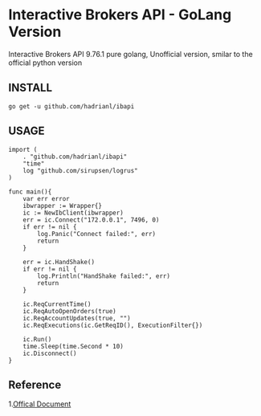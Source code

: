# Interactive Brokers API - GoLang Version
Interactive Brokers API 9.76.1
pure golang, Unofficial version, smilar to the official python version


## INSTALL
`go get -u github.com/hadrianl/ibapi`

## USAGE
```golang
import (
    . "github.com/hadrianl/ibapi"
    "time"
	log "github.com/sirupsen/logrus"
)

func main(){
    var err error
    ibwrapper := Wrapper{}
    ic := NewIbClient(ibwrapper)
    err = ic.Connect("172.0.0.1", 7496, 0)
    if err != nil {
        log.Panic("Connect failed:", err)
        return
    }

    err = ic.HandShake()
    if err != nil {
        log.Println("HandShake failed:", err)
        return
    }

    ic.ReqCurrentTime()
    ic.ReqAutoOpenOrders(true)
    ic.ReqAccountUpdates(true, "")
    ic.ReqExecutions(ic.GetReqID(), ExecutionFilter{})

    ic.Run()
    time.Sleep(time.Second * 10)
    ic.Disconnect()
}

```

## Reference 
1.[Offical Document](https://interactivebrokers.github.io/tws-api/) 